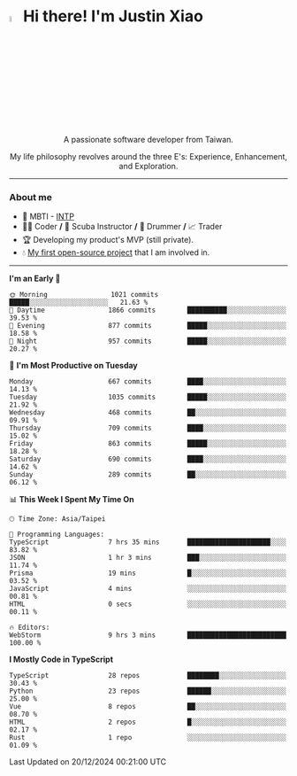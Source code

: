 # <img src="https://media.giphy.com/media/hvRJCLFzcasrR4ia7z/giphy.gif" width="5%">Hi there! I'm Justin Xiao
<p align="center">A passionate software developer from Taiwan.  </p>
<p align="center">My life philosophy revolves around the three E's: Experience, Enhancement, and Exploration.</p>

---
### About me
- 👀 MBTI - [INTP](https://www.16personalities.com/intp-personality)
- 👨‍💻 Coder **/** 🤿 Scuba Instructor **/** 🥁 Drummer **/** 📈 Trader
- 🏆 Developing my product's MVP (still private).
- 💧 [My first open-source project](https://github.com/Game-as-a-Service/Game-Lobby-Web) that I am involved in.

---
<!--START_SECTION:waka-->
**I'm an Early 🐤** 

```text
🌞 Morning                1021 commits        █████░░░░░░░░░░░░░░░░░░░░   21.63 % 
🌆 Daytime                1866 commits        ██████████░░░░░░░░░░░░░░░   39.53 % 
🌃 Evening                877 commits         █████░░░░░░░░░░░░░░░░░░░░   18.58 % 
🌙 Night                  957 commits         █████░░░░░░░░░░░░░░░░░░░░   20.27 % 
```
📅 **I'm Most Productive on Tuesday** 

```text
Monday                   667 commits         ████░░░░░░░░░░░░░░░░░░░░░   14.13 % 
Tuesday                  1035 commits        █████░░░░░░░░░░░░░░░░░░░░   21.92 % 
Wednesday                468 commits         ██░░░░░░░░░░░░░░░░░░░░░░░   09.91 % 
Thursday                 709 commits         ████░░░░░░░░░░░░░░░░░░░░░   15.02 % 
Friday                   863 commits         █████░░░░░░░░░░░░░░░░░░░░   18.28 % 
Saturday                 690 commits         ████░░░░░░░░░░░░░░░░░░░░░   14.62 % 
Sunday                   289 commits         ██░░░░░░░░░░░░░░░░░░░░░░░   06.12 % 
```


📊 **This Week I Spent My Time On** 

```text
🕑︎ Time Zone: Asia/Taipei

💬 Programming Languages: 
TypeScript               7 hrs 35 mins       █████████████████████░░░░   83.82 % 
JSON                     1 hr 3 mins         ███░░░░░░░░░░░░░░░░░░░░░░   11.74 % 
Prisma                   19 mins             █░░░░░░░░░░░░░░░░░░░░░░░░   03.52 % 
JavaScript               4 mins              ░░░░░░░░░░░░░░░░░░░░░░░░░   00.81 % 
HTML                     0 secs              ░░░░░░░░░░░░░░░░░░░░░░░░░   00.11 % 

🔥 Editors: 
WebStorm                 9 hrs 3 mins        █████████████████████████   100.00 % 
```

**I Mostly Code in TypeScript** 

```text
TypeScript               28 repos            ████████░░░░░░░░░░░░░░░░░   30.43 % 
Python                   23 repos            ██████░░░░░░░░░░░░░░░░░░░   25.00 % 
Vue                      8 repos             ██░░░░░░░░░░░░░░░░░░░░░░░   08.70 % 
HTML                     2 repos             █░░░░░░░░░░░░░░░░░░░░░░░░   02.17 % 
Rust                     1 repo              ░░░░░░░░░░░░░░░░░░░░░░░░░   01.09 % 
```




 Last Updated on 20/12/2024 00:21:00 UTC
<!--END_SECTION:waka-->
